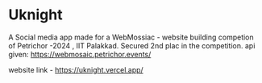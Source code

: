 # Uknight

A Social media app made for a WebMossiac - website building competion of Petrichor -2024 , IIT Palakkad.
Secured 2nd plac in the competition.
api given: https://webmosaic.petrichor.events/


website link - https://uknight.vercel.app/
